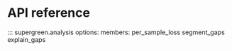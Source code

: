 # API reference

::: supergreen.analysis
  options:
    members:
      per_sample_loss
      segment_gaps
      explain_gaps
